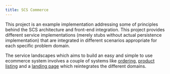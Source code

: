 ```yaml
---
title: SCS Commerce
---
```


This project is an example implementation addressing some of principles behind the SCS architecture and front-end integration. This project provides different service implementations (merely stubs without actual persistence implementation) that are integrated in different scenarios appropriate for each specific problem domain.

The service landscapes which aims to build an easy and simple to use ecommerce system involves a couple of systems like [ordering](https://github.com/scs-commerce/order), [product listing](https://github.com/scs-commerce/product-list)  and a [landing page](https://github.com/scs-commerce/landing-page) which reintegrates the different domains.
